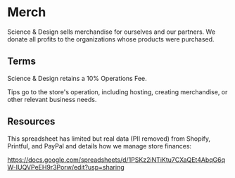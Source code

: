 # Merch

Science & Design sells merchandise for ourselves and our partners. We donate all profits to the organizations whose products were purchased.

## Terms

Science & Design retains a 10% Operations Fee.

Tips go to the store's operation, including hosting, creating merchandise, or other relevant business needs.

## Resources

This spreadsheet has limited but real data (PII removed) from Shopify, Printful, and PayPal and details how we manage store finances:

https://docs.google.com/spreadsheets/d/1PSKz2iNTiKtu7CXaQEt4AbqG6qW-IUQVPeEH9r3Porw/edit?usp=sharing
